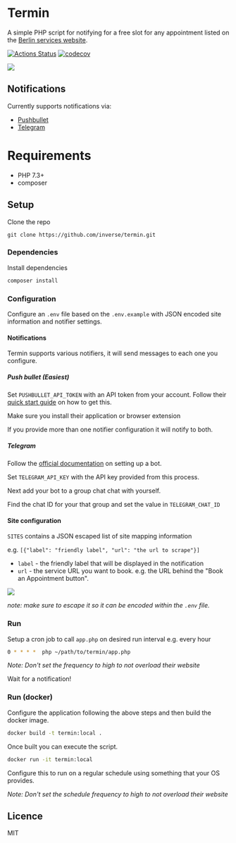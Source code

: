 # Termin

A simple PHP script for notifying for a free slot for any appointment listed on the [Berlin services website][0].

[![Actions Status](https://github.com/inverse/termin/workflows/CI/badge.svg)](https://github.com/inverse/termin/actions)
[![codecov](https://codecov.io/gh/inverse/termin/branch/master/graph/badge.svg)](https://codecov.io/gh/inverse/termin)


![](https://i.imgur.com/8vxmVo2.png)

## Notifications

Currently supports notifications via:

- [Pushbullet][1]
- [Telegram][2]

# Requirements

- PHP 7.3+
- composer

## Setup

Clone the repo

```basg
git clone https://github.com/inverse/termin.git
```

### Dependencies

Install dependencies
 
 ```bash
 composer install
```

### Configuration

Configure an `.env` file based on the `.env.example` with JSON encoded site information and notifier settings.

#### Notifications

Termin supports various notifiers, it will send messages to each one you configure.

##### Push bullet (Easiest)

Set `PUSHBULLET_API_TOKEN` with an API token from your account. Follow their [quick start guide][3] on how to get this.

Make sure you install their application or browser extension 

If you provide more than one notifier configuration it will notify to both.

##### Telegram

Follow the [official documentation][4] on setting up a bot.

Set `TELEGRAM_API_KEY` with the API key provided from this process.

Next add your bot to a group chat chat with yourself. 

Find the chat ID for your that group and set the value in `TELEGRAM_CHAT_ID`

#### Site configuration

`SITES` contains a JSON escaped list of site mapping information

e.g. `[{"label": "friendly label", "url": "the url to scrape"}]`


- `label` - the friendly label that will be displayed in the notification
- `url` - the service URL you want to book. e.g. the URL behind the "Book an Appointment button".

![](https://i.imgur.com/zqSScD5.png)

_note: make sure to escape it so it can be encoded within the `.env` file._

### Run

Setup a cron job to call `app.php` on desired run interval e.g. every hour

 ```bash
0 * * * *  php ~/path/to/termin/app.php
```

_Note: Don't set the frequency to high to not overload their website_

Wait for a notification!

### Run (docker)

Configure the application following the above steps and then build the docker image.

```bash
docker build -t termin:local .
```

Once built you can execute the script.

```bash
docker run -it termin:local
```

Configure this to run on a regular schedule using something that your OS provides.

_Note: Don't set the schedule frequency to high to not overload their website_


## Licence

MIT

[0]: https://service.berlin.de/terminvereinbarung/
[1]: https://www.pushbullet.com/
[2]: https://telegram.org/
[3]: https://docs.pushbullet.com/#api-quick-start
[4]: https://core.telegram.org/bots#3-how-do-i-create-a-bot
